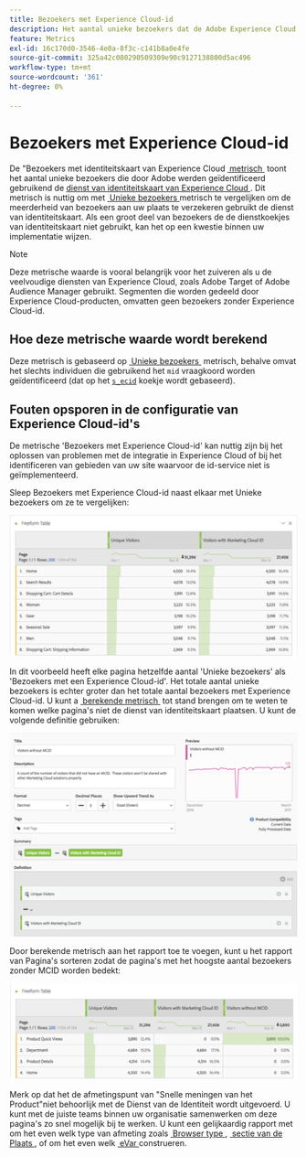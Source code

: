 ```yaml
---
title: Bezoekers met Experience Cloud-id
description: Het aantal unieke bezoekers dat de Adobe Experience Cloud ID-service gebruikt.
feature: Metrics
exl-id: 16c170d0-3546-4e0a-8f3c-c141b8a0e4fe
source-git-commit: 325a42c080290509309e90c9127138800d5ac496
workflow-type: tm+mt
source-wordcount: '361'
ht-degree: 0%

---
```


# Bezoekers met Experience Cloud-id

De &quot;Bezoekers met identiteitskaart van Experience Cloud [&#x200B; metrisch &#x200B;](overview.md) toont het aantal unieke bezoekers die door Adobe werden geïdentificeerd gebruikend de [&#x200B; dienst van identiteitskaart van Experience Cloud &#x200B;](https://experienceleague.adobe.com/docs/id-service/using/home.html?lang=nl-NL). Dit metrisch is nuttig om met [&#x200B; Unieke bezoekers &#x200B;](unique-visitors.md) metrisch te vergelijken om de meerderheid van bezoekers aan uw plaats te verzekeren gebruikt de dienst van identiteitskaart. Als een groot deel van bezoekers de de dienstkoekjes van identiteitskaart niet gebruikt, kan het op een kwestie binnen uw implementatie wijzen.

>[!NOTE]
>
>Deze metrische waarde is vooral belangrijk voor het zuiveren als u de veelvoudige diensten van Experience Cloud, zoals Adobe Target of Adobe Audience Manager gebruikt. Segmenten die worden gedeeld door Experience Cloud-producten, omvatten geen bezoekers zonder Experience Cloud-id.

## Hoe deze metrische waarde wordt berekend

Deze metrisch is gebaseerd op [&#x200B; Unieke bezoekers &#x200B;](unique-visitors.md) metrisch, behalve omvat het slechts individuen die gebruikend het `mid` vraagkoord worden geïdentificeerd (dat op het [`s_ecid` &#x200B;](https://experienceleague.adobe.com/docs/core-services/interface/ec-cookies/cookies-analytics.html?lang=nl-NL) koekje wordt gebaseerd).

## Fouten opsporen in de configuratie van Experience Cloud-id&#39;s

De metrische &#39;Bezoekers met Experience Cloud-id&#39; kan nuttig zijn bij het oplossen van problemen met de integratie in Experience Cloud of bij het identificeren van gebieden van uw site waarvoor de id-service niet is geïmplementeerd.

Sleep Bezoekers met Experience Cloud-id naast elkaar met Unieke bezoekers om ze te vergelijken:

![&#x200B; Unieke bezoekersvergelijking &#x200B;](assets/metric-mcvid1.png)

In dit voorbeeld heeft elke pagina hetzelfde aantal &#39;Unieke bezoekers&#39; als &#39;Bezoekers met een Experience Cloud-id&#39;. Het totale aantal unieke bezoekers is echter groter dan het totale aantal bezoekers met Experience Cloud-id. U kunt a [&#x200B; berekende metrisch &#x200B;](../calculated-metrics/cm-overview.md) tot stand brengen om te weten te komen welke pagina&#39;s niet de dienst van identiteitskaart plaatsen. U kunt de volgende definitie gebruiken:

![&#x200B; Berekende metrische definitie &#x200B;](assets/metric-mcvid2.png)

Door berekende metrisch aan het rapport toe te voegen, kunt u het rapport van Pagina&#39;s sorteren zodat de pagina&#39;s met het hoogste aantal bezoekers zonder MCID worden bedekt:

![&#x200B; Pagina&#39;s zonder de dienst van identiteitskaart &#x200B;](assets/metric-mcvid3.png)

Merk op dat het de afmetingspunt van &quot;Snelle meningen van het Product&quot;niet behoorlijk met de Dienst van de Identiteit wordt uitgevoerd. U kunt met de juiste teams binnen uw organisatie samenwerken om deze pagina&#39;s zo snel mogelijk bij te werken. U kunt een gelijkaardig rapport met om het even welk type van afmeting zoals [&#x200B; Browser type &#x200B;](../dimensions/browser-type.md), [&#x200B; sectie van de Plaats &#x200B;](../dimensions/site-section.md), of om het even welk [&#x200B; eVar &#x200B;](../dimensions/evar.md) construeren.
